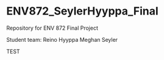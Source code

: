 # ENV872_SeylerHyyppa_Final
Repository for ENV 872 Final Project 

Student team:
Reino Hyyppa
Meghan Seyler 

TEST